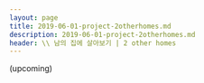 ```yaml
---
layout: page
title: 2019-06-01-project-2otherhomes.md
description: 2019-06-01-project-2otherhomes.md
header: \\ 남의 집에 살아보기 | 2 other homes
---
```



(upcoming)
